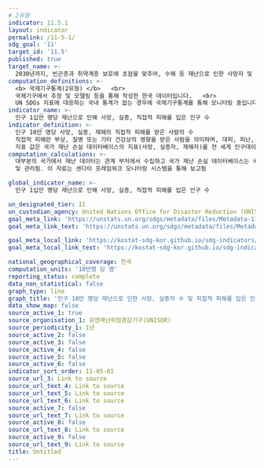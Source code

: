 ```yaml
---
# 2유형 
indicator: 11.5.1
layout: indicator
permalink: /11-5-1/
sdg_goal: '11'
target_id: '11.5'
published: true
target_name: >-
  2030년까지, 빈곤층과 취약계층 보호에 초점을 맞추어, 수해 등 재난으로 인한 사망자 및 피해자수를 대폭 줄이고 세계 총 GDP대비 직접적인 경제적 손실을 대폭 감소
computation_definitions: >-
  <b> 국제기구통계(2유형) </b>   <br>
  국제기구에서 추정 및 모델링 등을 통해 작성한 한국 데이터입니다.   <br>
  UN SDGs 지표에 대응하는 국내 통계가 없는 경우에 국제기구통계를 통해 모니터링 중입니다. 
indicator_name: >-
  인구 1십만 명당 재난으로 인해 사망, 실종, 직접적 피해를 입은 인구 수
indicator_definition: >-
  인구 10만 명당 사망, 실종, 재해의 직접적 피해를 받은 사람의 수
  직접적 피해란 부상, 질병 또는 기타 건강상의 영향을 받은 사람을 의미하며, 대피, 피난, 이주를 경험했거나 생계, 경제적, 물리적, 사회적, 문화적 및 환경적 자산에 직접적인 피해를 입은 사람들을 포함함
  지표 값은 국가 재난 손실 데이터베이스의 지표(사망, 실종자, 재해자)를 전 세계 인구데이터(국가 인구조사, 세계은행, 유엔 통계위원회 정보)로 나누어 계산함
computation_calculations: >-
  대부분의 국가에서 재난 데이터는 관계 부처에서 수집하고 국가 재난 손실 데이터베이스는 국가 재난 관리 기관, 시민 보호 기관 및 기상 기관을 포함한 특수 목적 기관에 의해 구축
  및 관리됨. 이 자료는 센다이 프레임워크 모니터링 시스템을 통해 보고됨

global_indicator_name: >-
  인구 1십만 명당 재난으로 인해 사망, 실종, 직접적 피해를 입은 인구 수

un_designated_tier: II
un_custodian_agency: United Nations Office for Disaster Reduction (UNISDR)
goal_meta_link: 'https://unstats.un.org/sdgs/metadata/files/Metadata-11-05-01.pdf'
goal_meta_link_text: 'https://unstats.un.org/sdgs/metadata/files/Metadata-11-05-01.pdf'

goal_meta_local_link: 'https://kostat-sdg-kor.github.io/sdg-indicators/public/data/Metadata-11-05-01_KOR.pdf'
goal_meta_local_link_text: 'https://kostat-sdg-kor.github.io/sdg-indicators/public/data/Metadata-11-05-01_KOR.pdf'

national_geographical_coverage: 전국
computation_units: '10만명 당 명'
reporting_status: complete
data_non_statistical: false
graph_type: line
graph_title: '인구 10만 명당 재난으로 인한 사망, 실종자 수 및 직접적 피해를 입은 인구 수'
data_show_map: false
source_active_1: true
source_organisation_1: 유엔재난위험경감기구(UNISDR)
source_periodicity_1: 1년
source_active_2: false
source_active_3: false
source_active_4: false
source_active_5: false
source_active_6: false
indicator_sort_order: 11-05-01
source_url_3: Link to source
source_url_text_4: Link to source
source_url_text_5: Link to source
source_url_text_6: Link to source
source_active_7: false
source_url_text_7: Link to source
source_active_8: false
source_url_text_8: Link to source
source_active_9: false
source_url_text_9: Link to source
title: Untitled
---
```

